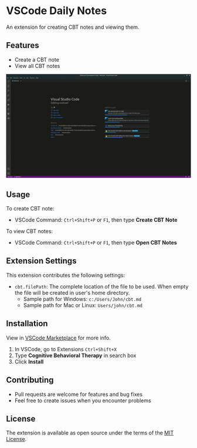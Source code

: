 # VSCode Daily Notes

An extension for creating CBT notes and viewing them.

## Features

* Create a CBT note
* View all CBT notes

![Demo](images/demo.gif)

## Usage

To create CBT note:
* VSCode Command: `Ctrl+Shift+P` or `F1`, then type **Create CBT Note**

To view CBT notes:
* VSCode Command: `Ctrl+Shift+P` or `F1`, then type **Open CBT Notes**



## Extension Settings

This extension contributes the following settings:

* `cbt.filePath`: The complete location of the file to be used. When empty the file will be created in user's home directory.
  * Sample path for Windows: `c:/Users/John/cbt.md`
  * Sample path for Mac or Linux: `Users/john/cbt.md`

## Installation
View in [VSCode Marketplace](https://marketplace.visualstudio.com/items?itemName=nurgasemetey.vscode-cbt) for more info.
1. In VSCode, go to Extensions `Ctrl+Shift+X`
2. Type **Cognitive Behavioral Therapy** in search box
3. Click **Install**

## Contributing
- Pull requests are welcome for features and bug fixes
- Feel free to create issues when you encounter problems

## License
The extension is available as open source under the terms of the [MIT License](https://opensource.org/licenses/MIT).